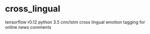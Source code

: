 # cross_lingual
tensorflow r0.12 
python 3.5
cnn/lstm
cross lingual emotion tagging for online news comments
